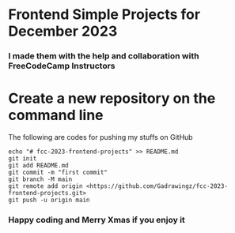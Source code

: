 # Frontend Simple Projects for December 2023

### I made them with the help and collaboration with FreeCodeCamp Instructors

# Create a new repository on the command line

The following are codes for pushing my stuffs on GitHub

```
echo "# fcc-2023-frontend-projects" >> README.md
git init
git add README.md
git commit -m "first commit"
git branch -M main
git remote add origin <https://github.com/Gadrawingz/fcc-2023-frontend-projects.git>
git push -u origin main
```

### Happy coding and Merry Xmas if you enjoy it
